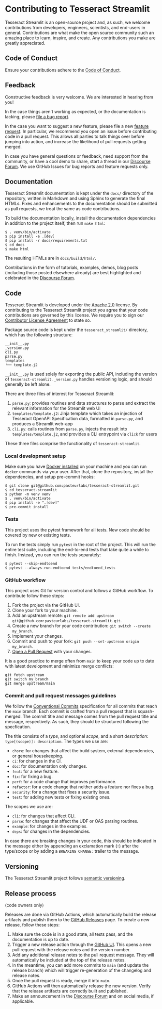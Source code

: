 # Contributing to Tesseract Streamlit

Tesseract Streamlit is an open-source project and, as such, we welcome contributions
from developers, engineers, scientists, and end-users in general. Contributions
are what make the open source community such an amazing place to learn,
inspire, and create. Any contributions you make are greatly appreciated.


## Code of Conduct

Ensure your contributions adhere to the [Code of Conduct](CODE_OF_CONDUCT.md).


## Feedback

Constructive feedback is very welcome. We are interested in hearing from you!

In the case things aren't working as expected, or the documentation is lacking,
please [file a bug
report](https://github.com/pasteurlabs/tesseract-streamlit/issues/new?template=BUG-REPORT.yml).

In the case you want to suggest a new feature, please file a new [feature
request](https://github.com/pasteurlabs/tesseract-streamlit/issues/new?template=FEATURE-REQUEST.yml).
In particular, we recommend you open an issue before contributing code in a
pull request. This allows all parties to talk things over before jumping into
action, and increase the likelihood of pull requests getting merged.

In case you have general questions or feedback, need support from the
community, or have a cool demo to share, start a thread in our [Discourse
Forum](https://si-tesseract.discourse.group/). We use GitHub Issues for bug
reports and feature requests only.


## Documentation

Tesseract Streamlit documentation is kept under the `docs/` directory of the repository,
written in Markdown and using Sphinx to generate the final HTMLs. Fixes and
enhancements to the documentation should be submitted as pull requests, we
treat the same as code contributions.

To build the documentation locally, install the documentation dependencies in
addition to the project itself, then run `make html`:

```console
$ . venv/bin/activate
$ pip install -e .[dev]
$ pip install -r docs/requirements.txt
$ cd docs
$ make html
```

The resulting HTMLs are in `docs/build/html/`.

Contributions in the form of tutorials, examples, demos, blog posts (including
those posted elsewhere already) are best highlighted and celebrated in the
[Discourse Forum](https://si-tesseract.discourse.group/).


## Code

Tesseract Streamlit is developed under the [Apache 2.0](LICENSE) license. By contributing
to the Tesseract Streamlit project you agree that your code contributions are governed by
this license. We require you to sign our [Contributor License
Agreement](https://github.com/pasteurlabs/pasteur-oss-cla/blob/main/README.md)
to state so.

Package source code is kept under the `tesseract_streamlit/` directory, which
has the following structure:

```
__init__.py
_version.py
cli.py
parse.py
templates
└── template.j2
```

`__init__.py` is used solely for exporting the public API, including the
version of `tesseract-streamlit`.
`_version.py` handles versioning logic, and should generally be left alone.

There are three files of interest for Tesseract Streamlit:

1. `parse.py`: provides routines and data structures to parse and extract the
   relevant information for the Streamlit web UI
2. `templates/template.j2`: Jinja template which takes an injection of
   Tesseract OpenAPI Specification data, formatted in `parse.py`, and produces
   a Streamlit web-app
3. `cli.py`: calls routines from `parse.py`, injects the result into
   `templates/template.j2`, and provides a CLI entrypoint via `click` for users

These three files comprise the functionality of `tesseract-streamlit`.

### Local development setup

Make sure you have [Docker installed](https://docs.docker.com/engine/install/)
on your machine and you can run `docker` commands via your user. After that,
clone the repository, install the dependencies, and setup pre-commit hooks:

```console
$ git clone git@github.com:pasteurlabs/tesseract-streamlit.git
$ cd tesseract-streamlit
$ python -m venv venv
$ . venv/bin/activate
$ pip install -e ".[dev]"
$ pre-commit install
```

### Tests

This project uses the pytest framework for all tests. New code should be
covered by new or existing tests.

To run the tests simply run `pytest` in the root of the project. This will run
the entire test suite, including the end-to-end tests that take quite a while
to finish. Instead, you can run the tests separately:

```console
$ pytest --skip-endtoend
$ pytest --always-run-endtoend tests/endtoend_tests
```

### GitHub workflow

This project uses Git for version control and follows a GitHub workflow. To
contribute follow these steps:

1. Fork the project via the GitHub UI.
1. Clone your fork to your machine.
1. Add an upstream remote: `git remote add upstream git@github.com:pasteurlabs/tesseract-streamlit.git`.
1. Create a new branch for your code contribution: `git switch --create my_branch`.
1. Implement your changes.
1. Commit and push to your fork: `git push --set-upstream origin my_branch`.
1. [Open a Pull Request](https://github.com/pasteurlabs/tesseract-streamlit/pulls) with
   your changes.

It is a good practice to merge often from `main` to keep your code up to
date with latest development and minimize merge conflicts:

```console
git fetch upstream
git switch my_branch
git merge upstream/main
```

### Commit and pull request messages guidelines

We follow the [Conventional
Commits](https://www.conventionalcommits.org/en/v1.0.0/) specification for all
commits that reach the `main` branch. Each commit is crafted from a pull
request that is squash-merged. The commit title and message comes from the pull
request title and message, respectively. As such, they should be structured
following the specfication.

The title consists of a _type_, and optional _scope_, and a short
_description_: `type[(scope)]: description`. The types we use are:
- `chore`: for changes that affect the build system, external dependencies, or
  general housekeeping.
- `ci`: for changes in the CI.
- `doc`: for documentation only changes.
- `feat`: for a new feature.
- `fix`: for fixing a bug.
- `perf`: for a code change that improves performance.
- `refactor`: for a code change that neither adds a feature nor fixes a bug.
- `security`: for a change that fixes a security issue.
- `test`: for adding new tests or fixing existing ones.

The scopes we use are:
- `cli`: for changes that affect CLI.
- `parse`: for changes that affect the UDF or OAS parsing routines.
- `example`: for changes in the examples.
- `deps`: for changes in the dependencies.

In case there are breaking changes in your code, this should be indicated in
the message either by appending an exclamation mark (`!`) after the type/scope
or by adding a `BREAKING CHANGE:` trailer to the message.


## Versioning

The Tesseract Streamlit project follows [semantic versioning](https://semver.org).


## Release process
(code owners only)

Releases are done via GitHub Actions, which automatically build the release
artifacts and publish them to the [GitHub Releases](https://github.com/pasteurlabs/tesseract-streamlit/releases) page. To create a new release, follow these steps:

1. Make sure the code is in a good state, all tests pass, and the documentation is up to date.
2. Trigger a new release action through the [GitHub UI](https://github.com/pasteurlabs/tesseract-streamlit/actions/workflows/release.yml). This opens a new pull request with the release notes and the version number.
3. Add any additional release notes to the pull request message. They will automatically be included at the top of the release notes.
4. In the meantime, you can add more commits to `main` (and update the release branch) which will trigger re-generation of the changelog and release notes.
5. Once the pull request is ready, merge it into `main`.
6. GitHub Actions will then automatically release the new version. Verify that the release artifacts are correctly built and published.
7. Make an announcement in the [Discourse Forum](https://si-tesseract.discourse.group/) and on social media, if applicable.
